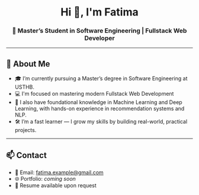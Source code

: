 <h1 align="center">Hi 👋, I'm Fatima</h1>
<h3 align="center">🚀 Master’s Student in Software Engineering | Fullstack Web Developer</h3>

---

## 🌱 About Me

- 🎓 I’m currently pursuing a Master’s degree in Software Engineering at USTHB.  
- 💻 I'm focused on mastering modern Fullstack Web Development 
- 🤖 I also have foundational knowledge in Machine Learning and Deep Learning, with hands-on experience in recommendation systems and NLP.  
- 🛠 I’m a fast learner — I grow my skills by building real-world, practical projects. 

---

## 📫 Contact

- 📧 Email: fatima.example@gmail.com  
- 🌐 Portfolio: *coming soon*  
- 📄 Resume available upon request
